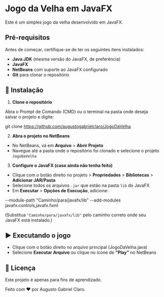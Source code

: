 # Jogo da Velha em JavaFX

Este é um simples jogo da velha desenvolvido em JavaFX.

## Pré-requisitos

Antes de começar, certifique-se de ter os seguintes itens instalados:

- **Java JDK** (mesma versão do JavaFX, de preferência)
- **JavaFX**
- **NetBeans** com suporte ao JavaFX configurado
- **Git** para clonar o repositório

## 📝 Instalação

1. **Clone o repositório**

Abra o Prompt de Comando (CMD) ou o terminal na pasta onde deseja salvar o projeto e digite:

git clone https://github.com/augustogabrielclaro/JogoDaVelha

2. **Abra o projeto no NetBeans**

- No NetBeans, vá em **Arquivo** > **Abrir Projeto**
- Navegue até a pasta onde o repositório foi clonado e selecione o projeto `JogoDaVelha`

3. **Configure o JavaFX (caso ainda não tenha feito)**

- Clique com o botão direito no projeto > **Propriedades** > **Bibliotecas** > **Adicionar JAR/Pasta**
- Selecione todos os arquivos `.jar` que estão na pasta `lib` do JavaFX
- Em **Executar** > **Opções de Execução**, adicione:

--module-path "Caminho/para/javafx/lib" --add-modules javafx.controls,javafx.fxml

(Substitua `"Caminho/para/javafx/lib"` pelo caminho correto onde seu JavaFX está instalado.)

## ▶️ Executando o jogo

- Clique com o botão direito no arquivo principal (JogoDaVelha.java)
- Selecione **Executar Arquivo** ou clique no ícone de **"Play"** no NetBeans


## 📝 Licença

Este projeto é apenas para fins de aprendizado.


Feito com ❤️ por Augusto Gabriel Claro.

